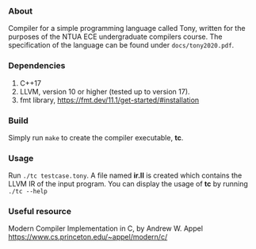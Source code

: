 ### About

Compiler for a simple programming language called Tony, written for the purposes of the NTUA ECE undergraduate compilers course. The specification of the language can be found under ```docs/tony2020.pdf```.

### Dependencies
1. C++17
2. LLVM, version 10 or higher (tested up to version 17).
3. fmt library, https://fmt.dev/11.1/get-started/#installation

### Build
Simply run ```make``` to create the compiler executable, **tc**.

### Usage
Run ```./tc testcase.tony```. A file named **ir.ll** is created which contains the LLVM IR of the input program. You can display the usage of **tc** by running ```./tc --help```

### Useful resource
Modern Compiler Implementation in C, by Andrew W. Appel
https://www.cs.princeton.edu/~appel/modern/c/
